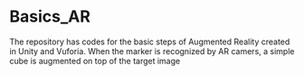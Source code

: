# Basics_AR
 The repository has codes for the basic steps of Augmented Reality created in Unity and Vuforia. When the marker is recognized by AR camers, a simple cube is augmented on top of the target image
